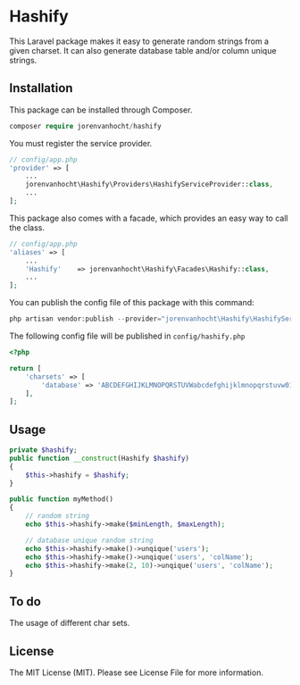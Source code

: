 # Hashify

This Laravel package makes it easy to generate random strings from a given charset. It can also generate database table and/or column unique strings.

## Installation

This package can be installed through Composer.

```php
composer require jorenvanhocht/hashify
```

You must register the service provider.

```php
// config/app.php
'provider' => [
    ...
    jorenvanhocht\Hashify\Providers\HashifyServiceProvider::class,
    ...
];
```

This package also comes with a facade, which provides an easy way to call the class.

```php
// config/app.php
'aliases' => [
    ...
    'Hashify'    => jorenvanhocht\Hashify\Facades\Hashify::class,
    ...
];
```

You can publish the config file of this package with this command:

```php
php artisan vendor:publish --provider="jorenvanhocht\Hashify\HashifyServiceProvider"
```

The following config file will be published in ```config/hashify.php```

```php
<?php

return [
    'charsets' => [
        'database' => 'ABCDEFGHIJKLMNOPQRSTUVWabcdefghijklmnopqrstuvw0123456789',
    ],
];
```

## Usage

```php
private $hashify;
public function __construct(Hashify $hashify)
{
	$this->hashify = $hashify;
}

public function myMethod()
{
	// random string
	echo $this->hashify->make($minLength, $maxLength);

	// database unique random string
	echo $this->hashify->make()->unqique('users');
	echo $this->hashify->make()->unqique('users', 'colName');
	echo $this->hashify->make(2, 10)->unqique('users', 'colName');
}
```
## To do 
The usage of different char sets.

## License

The MIT License (MIT). Please see License File for more information.